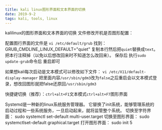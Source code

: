 ```yaml
---
title: kali linux图形界面和文本界面的切换
date: 2019-9-2
tags: kali, tools, linux
---
```


kalilinux的图形界面和文本界面的切换
文件修改开机是否图形配置：

配置图行界面的文件是 `vi /etc/default/grub`
找到：GRUB_CMDLINE_LINUX_DEFAULT="quiet"
复制本行然后把`quiet`替换成`text`。
把本行注释掉（以免以后想改回来时不知道怎么改回来）。
保存后 执行`sudo update-grub`命令后 重启即可

如果想kali每次启动是文本模式可以修改如下文件：
`vi /etc/X11/default-display-manager`
把里面内容`/usr/sbin/gdm3`改为`false`之后重启会以文本模式登录，想改回图形就把false还原回`/usr/sbin/gdm3`

快捷键切换（推荐）：`ctrl+alt+F1`文本模式`ctrl+alt+F7`图形界面



Systemd是一种新的linux系统服务管理器。
它替换了init系统，能够管理系统的启动过程和一些系统服务，一旦启动起来，就将监管整个系统。
切换至字符界面：
	sudo systemctl set-default multi-user.target
切换至图形界面：
	sudo systemctlset-default graphical.target
打开图形界面：
sudo init 5
